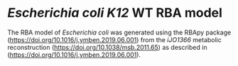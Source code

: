 # *Escherichia coli K12* WT RBA model

The RBA model of *Escherichia coli* was generated using the RBApy package (https://doi.org/10.1016/j.ymben.2019.06.001) 
from the *iJO1366* metabolic reconstruction (https://doi.org/10.1038/msb.2011.65) as described in 
(https://doi.org/10.1016/j.ymben.2019.06.001).
